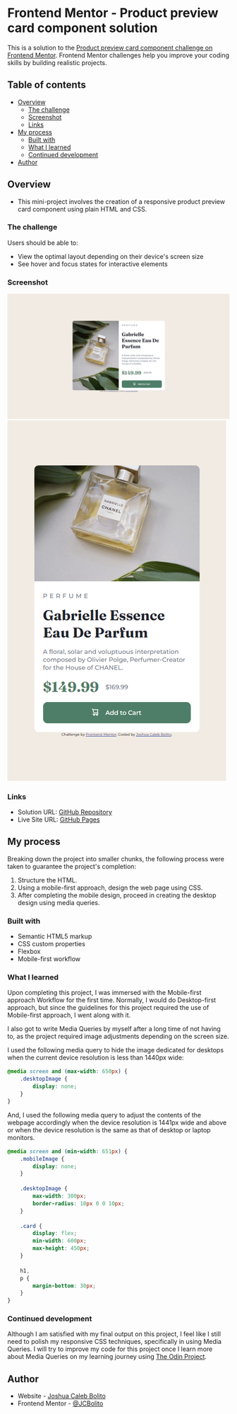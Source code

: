 # Frontend Mentor - Product preview card component solution

This is a solution to the [Product preview card component challenge on Frontend Mentor](https://www.frontendmentor.io/challenges/product-preview-card-component-GO7UmttRfa). Frontend Mentor challenges help you improve your coding skills by building realistic projects. 

## Table of contents

- [Overview](#overview)
  - [The challenge](#the-challenge)
  - [Screenshot](#screenshot)
  - [Links](#links)
- [My process](#my-process)
  - [Built with](#built-with)
  - [What I learned](#what-i-learned)
  - [Continued development](#continued-development)
- [Author](#author)


## Overview
- This mini-project involves the creation of a responsive product preview card component using plain HTML and CSS. 
### The challenge

Users should be able to:

- View the optimal layout depending on their device's screen size
- See hover and focus states for interactive elements

### Screenshot

![Desktop Interface](./screenshots/desktop-interface.png)
![Mobile Interface](./screenshots/mobile-interface.png)


### Links

- Solution URL: [GitHub Repository](https://github.com/JCBolito/FM-Product_Preview_Card_Component_Main/)
- Live Site URL: [GitHub Pages](https://jcbolito.github.io/FM-Product_Preview_Card_Component_Main//)

## My process
Breaking down the project into smaller chunks, the following process were taken to guarantee the project's completion:
1. Structure the HTML.
1. Using a mobile-first approach, design the web page using CSS.
1. After completing the mobile design, proceed in creating the desktop design using media queries.

### Built with

- Semantic HTML5 markup
- CSS custom properties
- Flexbox
- Mobile-first workflow


### What I learned

Upon completing this project, I was immersed with the Mobile-first approach Workflow for the first time. Normally, I would do Desktop-first approach, but since the guidelines for this project required the use of Mobile-first approach, I went along with it.  

I also got to write Media Queries by myself after a long time of not having to, as the project required image adjustments depending on the screen size.

I used the following media query to hide the image dedicated for desktops when the current device resolution is less than 1440px wide:

```css
@media screen and (max-width: 650px) {
	.desktopImage {
		display: none;
	}
}
```

And, I used the following media query to adjust the contents of the webpage accordingly when the device resolution is 1441px wide and above or when the device resolution is the same as that of desktop or laptop monitors.

```css
@media screen and (min-width: 651px) {
	.mobileImage {
		display: none;
	}

	.desktopImage {
		max-width: 300px;
		border-radius: 10px 0 0 10px;
	}

	.card {
		display: flex;
		min-width: 600px;
		max-height: 450px;
	}

	h1,
	p {
		margin-bottom: 30px;
	}
}
```

### Continued development

Although I am satisfied with my final output on this project, I feel like I still need to polish my responsive CSS techniques, specifically in using Media Queries. I will try to improve my code for this project once I learn more about Media Queries on my learning journey using [The Odin Project](https://www.theodinproject.com/).


## Author

- Website - [Joshua Caleb Bolito](https://github.com/JCBolito)
- Frontend Mentor - [@JCBolito](https://www.frontendmentor.io/profile/JCBolito)
